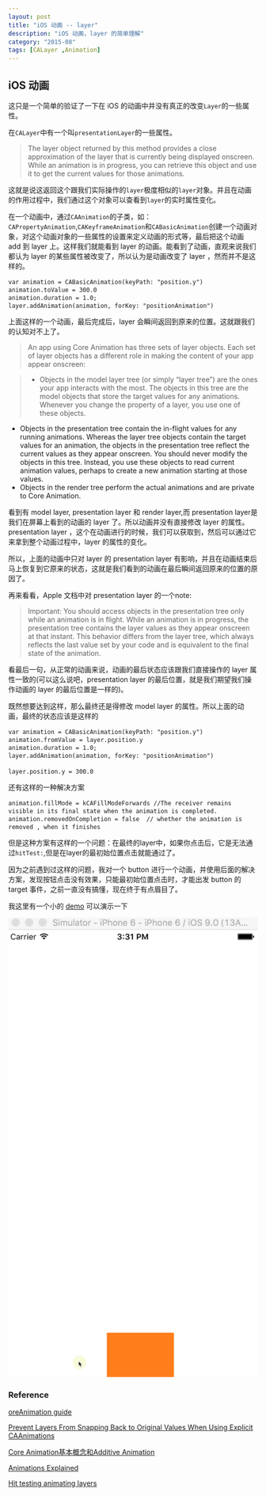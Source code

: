 ```yaml
---
layout: post
title: "iOS 动画 -- layer"
description: "iOS 动画，layer 的简单理解"
category: "2015-08"
tags: [CALayer ,Animation]
---
```


## iOS 动画

这只是一个简单的验证了一下在 iOS 的动画中并没有真正的改变`Layer`的一些属性。

在`CALayer`中有一个叫`presentationLayer`的一些属性。
	
>The layer object returned by this method provides a close approximation of the layer that is currently being displayed onscreen. While an animation is in progress, you can retrieve this object and use it to get the current values for those animations.

这就是说这返回这个跟我们实际操作的`layer`极度相似的`layer`对象。并且在动画的作用过程中，我们通过这个对象可以查看到`layer`的实时属性变化。

在一个动画中，通过`CAAnimation`的子类，如：`CAPropertyAnimation`,`CAKeyframeAnimation`和`CABasicAnimation`创建一个动画对象，对这个动画对象的一些属性的设置来定义动画的形式等，最后把这个动画 add 到 layer 上。这样我们就能看到 layer 的动画。能看到了动画，直观来说我们都认为 layer 的某些属性被改变了，所以认为是动画改变了 layer ，然而并不是这样的。

	var animation = CABasicAnimation(keyPath: "position.y")
	animation.toValue = 300.0
	animation.duration = 1.0;
	layer.addAnimation(animation, forKey: "positionAnimation")

上面这样的一个动画，最后完成后，layer 会瞬间返回到原来的位置。这就跟我们的认知对不上了。

> An app using Core Animation has three sets of layer objects. Each set of layer objects has a different role in making the content of your app appear onscreen:

> * Objects in the model layer tree (or simply “layer tree”) are the ones your app interacts with the most. The objects in this tree are the model objects that store the target values for any animations. Whenever you change the property of a layer, you use one of these objects.
* Objects in the presentation tree contain the in-flight values for any running animations. Whereas the layer tree objects contain the target values for an animation, the objects in the presentation tree reflect the current values as they appear onscreen. You should never modify the objects in this tree. Instead, you use these objects to read current animation values, perhaps to create a new animation starting at those values.
* Objects in the render tree perform the actual animations and are private to Core Animation.


看到有 model layer, presentation layer 和 render layer,而 presentation layer是我们在屏幕上看到的动画的 layer 了。所以动画并没有直接修改 layer 的属性。presentation layer ，这个在动画进行的时候，我们可以获取到，然后可以通过它来拿到整个动画过程中，layer 的属性的变化。

所以，上面的动画中只对 layer 的 presentation layer 有影响，并且在动画结束后马上恢复到它原来的状态，这就是我们看到的动画在最后瞬间返回原来的位置的原因了。

再来看看，Apple 文档中对 presentation layer 的一个note: 

> Important: You should access objects in the presentation tree only while an animation is in flight. While an animation is in progress, the presentation tree contains the layer values as they appear onscreen at that instant. This behavior differs from the layer tree, which always reflects the last value set by your code and is equivalent to the final state of the animation.

看最后一句，从正常的动画来说，动画的最后状态应该跟我们直接操作的 layer 属性一致的(可以这么说吧，presentation layer 的最后位置，就是我们期望我们操作动画的 layer 的最后位置是一样的)。

既然想要达到这样，那么最终还是得修改 model layer 的属性。所以上面的动画，最终的状态应该是这样的

	var animation = CABasicAnimation(keyPath: "position.y")
	animation.fromValue = layer.position.y
	animation.duration = 1.0;
	layer.addAnimation(animation, forKey: "positionAnimation")

	layer.position.y = 300.0

还有这样的一种解决方案

	animation.fillMode = kCAFillModeForwards //The receiver remains visible in its final state when the animation is completed.
    animation.removedOnCompletion = false  // whether the animation is removed , when it finishes

但是这种方案有这样的一个问题：在最终的layer中，如果你点击后，它是无法通过`hitTest:`,但是在layer的最初始位置点击就能通过了。

因为之前遇到过这样的问题，我对一个 button 进行一个动画，并使用后面的解决方案，发现按钮点击没有效果，只能最初始位置点击时，才能出发 button 的 target 事件，之前一直没有搞懂，现在终于有点眉目了。


我这里有一个小的 [demo](https://github.com/NikoTung/Layer-Animation-Issue) 可以演示一下

![](/assets/2015-08-04-layer-animation.gif)













### Reference 


[oreAnimation guide](https://developer.apple.com/library/ios/documentation/Cocoa/Conceptual/CoreAnimation_guide/CoreAnimationBasics/CoreAnimationBasics.html#//apple_ref/doc/uid/TP40004514-CH2-SW13)

[Prevent Layers From Snapping Back to Original Values When Using Explicit CAAnimations](http://oleb.net/blog/2012/11/prevent-caanimation-snap-back/)

[Core Animation基本概念和Additive Animation](http://studentdeng.github.io/blog/2014/06/24/core-animation/)

[Animations Explained](http://www.objc.io/issues/12-animations/animations-explained/)

[Hit testing animating layers](http://ronnqvi.st/hit-testing-animating-layers/)